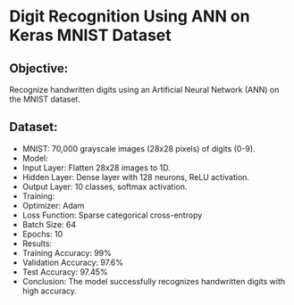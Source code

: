 # Digit Recognition Using ANN on Keras MNIST Dataset
## Objective:
Recognize handwritten digits using an Artificial Neural Network (ANN) on the MNIST dataset.

## Dataset:
- MNIST: 70,000 grayscale images (28x28 pixels) of digits (0-9).
- Model:
 - Input Layer: Flatten 28x28 images to 1D.
 - Hidden Layer: Dense layer with 128 neurons, ReLU activation.
 - Output Layer: 10 classes, softmax activation.
- Training:
 - Optimizer: Adam
 - Loss Function: Sparse categorical cross-entropy
 - Batch Size: 64
 - Epochs: 10
- Results:
 - Training Accuracy: 99%
 - Validation Accuracy: 97.6%
 - Test Accuracy: 97.45%
- Conclusion:
The model successfully recognizes handwritten digits with high accuracy.
